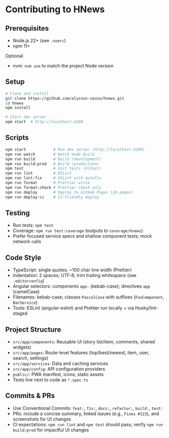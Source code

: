 # Contributing to HNews

## Prerequisites

- Node.js 22+ (see `.nvmrc`)
- npm 11+

Optional

- nvm: `nvm use` to match the project Node version

## Setup

```bash
# Clone and install
git clone https://github.com/alysson-souza/hnews.git
cd hnews
npm install

# Start dev server
npm start  # http://localhost:4200
```

## Scripts

```bash
npm start            # Run dev server (http://localhost:4200)
npm run watch        # Watch mode build
npm run build        # Build (development)
npm run build:prod   # Build (production)
npm test             # Unit tests (Vitest)
npm run lint         # ESLint
npm run lint:fix     # ESLint with autofix
npm run format       # Prettier write
npm run format:check # Prettier check only
npm run deploy       # Deploy to GitHub Pages (gh-pages)
npm run deploy:ci    # CI-friendly deploy
```

## Testing

- Run tests: `npm test`
- Coverage: `npm run test:coverage` (outputs to `coverage/hnews`)
- Prefer focused service specs and shallow component tests; mock network calls

## Code Style

- TypeScript: single quotes; ~100 char line width (Prettier)
- Indentation: 2 spaces; UTF‑8; trim trailing whitespace (see `.editorconfig`)
- Angular selectors: components `app-` (kebab-case); directives `app` (camelCase)
- Filenames: kebab-case; classes `PascalCase` with suffixes (`FooComponent`, `BarService`)
- Tools: ESLint (angular-eslint) and Prettier run locally + via Husky/lint-staged

## Project Structure

- `src/app/components`: Reusable UI (story list/item, comments, shared widgets)
- `src/app/pages`: Route-level features (top/best/newest, item, user, search, settings)
- `src/app/services`: Data and caching services
- `src/app/config`: API configuration providers
- `public/`: PWA manifest, icons, static assets
- Tests live next to code as `*.spec.ts`

## Commits & PRs

- Use Conventional Commits: `feat:`, `fix:`, `docs:`, `refactor:`, `build:`, `test:`
- PRs: include a concise summary, linked issues (e.g., `Fixes #123`), and screenshots for UI changes
- CI expectations: `npm run lint` and `npm test` should pass; verify `npm run build:prod` for impactful UI changes
